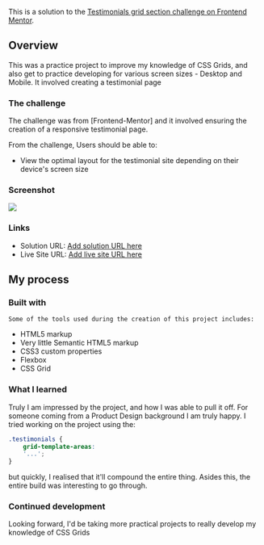 This is a solution to the [Testimonials grid section challenge on Frontend Mentor](https://www.frontendmentor.io/challenges/testimonials-grid-section-Nnw6J7Un7).

## Overview

  This was a practice project to improve my knowledge of CSS Grids, and also get to practice developing for various screen sizes - Desktop and Mobile. It involved creating a testimonial page

### The challenge

   The challenge was from [Frontend-Mentor] and it involved ensuring the creation of a responsive testimonial page.
   
   From the challenge, Users should be able to:
   - View the optimal layout for the testimonial site depending on their device's screen size

### Screenshot

![](./images/ScrnSht.png.jpg) 


### Links

- Solution URL: [Add solution URL here](http://127.0.0.1:5500/index.html)
- Live Site URL: [Add live site URL here](https://spectacular-pudding-db60a0.netlify.app/)


## My process

### Built with

    Some of the tools used during the creation of this project includes:
- HTML5 markup
- Very little Semantic HTML5 markup
- CSS3 custom properties
- Flexbox
- CSS Grid

### What I learned

Truly I am impressed by the project, and how I was able to pull it off. For someone coming from a Product Design background I am truly happy. I tried working on the project using the:

```css
.testimonials {
    grid-template-areas:
    '...';
}
```
but quickly, I realised that it'll compound the entire thing.
Asides this, the entire build was interesting to go through.

### Continued development

Looking forward, I'd be taking more practical projects to really develop my knowledge of CSS Grids
